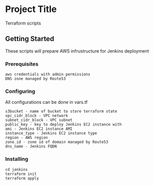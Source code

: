 # Project Title

Terraform scripts

## Getting Started

These scripts will prepare AWS infrustructure for Jenkins deployment

### Prerequisites

```
aws credentials with admin permissions
DNS zone managed by Route53
```

### Configuring

All configurations can be done in vars.tf

```
s3bucket - name of bucket to store terraform state
vpc_cidr_block - VPC network
subnet_cidr_block - VPC subnet
public_key - key to deploy Jenkins EC2 instance with
ami - Jenkins EC2 instance AMI
instance_type - Jenkins EC2 instance type
region - AWS region
zone_id - zone id of domain managed by Route53 
dns_name - Jenkins FQDN
```

### Installing

```
cd jenkins
terraform init
terraform apply
```

